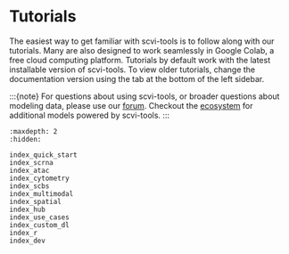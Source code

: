 # Tutorials

The easiest way to get familiar with scvi-tools is to follow along with our tutorials.
Many are also designed to work seamlessly in Google Colab, a free cloud computing platform.
Tutorials by default work with the latest installable version of scvi-tools. To view older tutorials,
change the documentation version using the tab at the bottom of the left sidebar.

:::{note}
For questions about using scvi-tools, or broader questions about modeling data, please use our [forum]. Checkout the [ecosystem] for additional models powered by scvi-tools.
:::

```{toctree}
:maxdepth: 2
:hidden:

index_quick_start
index_scrna
index_atac
index_cytometry
index_scbs
index_multimodal
index_spatial
index_hub
index_use_cases
index_custom_dl
index_r
index_dev
```

[forum]: https://discourse.scverse.org/
[ecosystem]: https://scvi-tools.org/ecosystem

```{customlist}
```
